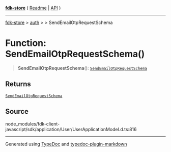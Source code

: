 [**fdk-store**](../../../README.md) ( [Readme](../../../README.md) \| [API](../../../API.md) )

---

[fdk-store](../../../API.md) > [auth](../../README.md) > [<internal>](../README.md) > SendEmailOtpRequestSchema

# Function: SendEmailOtpRequestSchema()

> **SendEmailOtpRequestSchema**(): [`SendEmailOtpRequestSchema`](../type-aliases/type-alias.SendEmailOtpRequestSchema.md)

## Returns

[`SendEmailOtpRequestSchema`](../type-aliases/type-alias.SendEmailOtpRequestSchema.md)

## Source

node_modules/fdk-client-javascript/sdk/application/User/UserApplicationModel.d.ts:816

---

Generated using [TypeDoc](https://typedoc.org/) and [typedoc-plugin-markdown](https://www.npmjs.com/package/typedoc-plugin-markdown)
